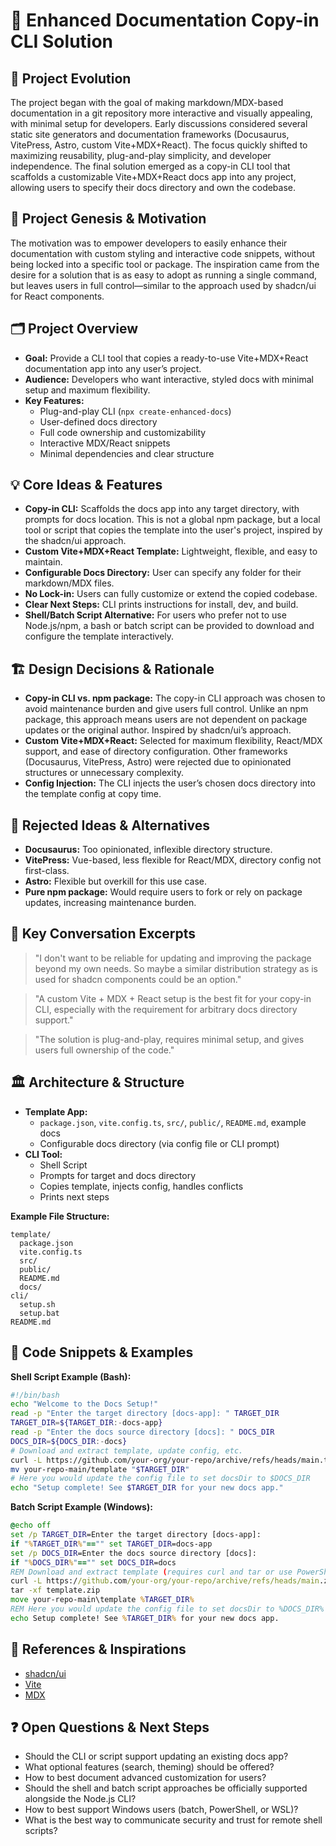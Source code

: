 # 📝 Enhanced Documentation Copy-in CLI Solution

## 🔄 Project Evolution
The project began with the goal of making markdown/MDX-based documentation in a git repository more interactive and visually appealing, with minimal setup for developers. Early discussions considered several static site generators and documentation frameworks (Docusaurus, VitePress, Astro, custom Vite+MDX+React). The focus quickly shifted to maximizing reusability, plug-and-play simplicity, and developer independence. The final solution emerged as a copy-in CLI tool that scaffolds a customizable Vite+MDX+React docs app into any project, allowing users to specify their docs directory and own the codebase.

## 🌱 Project Genesis & Motivation
The motivation was to empower developers to easily enhance their documentation with custom styling and interactive code snippets, without being locked into a specific tool or package. The inspiration came from the desire for a solution that is as easy to adopt as running a single command, but leaves users in full control—similar to the approach used by shadcn/ui for React components.

## 🗂️ Project Overview
- **Goal:** Provide a CLI tool that copies a ready-to-use Vite+MDX+React documentation app into any user’s project.
- **Audience:** Developers who want interactive, styled docs with minimal setup and maximum flexibility.
- **Key Features:**
  - Plug-and-play CLI (`npx create-enhanced-docs`)
  - User-defined docs directory
  - Full code ownership and customizability
  - Interactive MDX/React snippets
  - Minimal dependencies and clear structure

## 💡 Core Ideas & Features
- **Copy-in CLI:** Scaffolds the docs app into any target directory, with prompts for docs location. This is not a global npm package, but a local tool or script that copies the template into the user's project, inspired by the shadcn/ui approach.
- **Custom Vite+MDX+React Template:** Lightweight, flexible, and easy to maintain.
- **Configurable Docs Directory:** User can specify any folder for their markdown/MDX files.
- **No Lock-in:** Users can fully customize or extend the copied codebase.
- **Clear Next Steps:** CLI prints instructions for install, dev, and build.
- **Shell/Batch Script Alternative:** For users who prefer not to use Node.js/npm, a bash or batch script can be provided to download and configure the template interactively.

## 🏗️ Design Decisions & Rationale
- **Copy-in CLI vs. npm package:** The copy-in CLI approach was chosen to avoid maintenance burden and give users full control. Unlike an npm package, this approach means users are not dependent on package updates or the original author. Inspired by shadcn/ui’s approach.
- **Custom Vite+MDX+React:** Selected for maximum flexibility, React/MDX support, and ease of directory configuration. Other frameworks (Docusaurus, VitePress, Astro) were rejected due to opinionated structures or unnecessary complexity.
- **Config Injection:** The CLI injects the user’s chosen docs directory into the template config at copy time.

## 🚫 Rejected Ideas & Alternatives
- **Docusaurus:** Too opinionated, inflexible directory structure.
- **VitePress:** Vue-based, less flexible for React/MDX, directory config not first-class.
- **Astro:** Flexible but overkill for this use case.
- **Pure npm package:** Would require users to fork or rely on package updates, increasing maintenance burden.

## 💬 Key Conversation Excerpts
> "I don't want to be reliable for updating and improving the package beyond my own needs. So maybe a similar distribution strategy as is used for shadcn components could be an option."

> "A custom Vite + MDX + React setup is the best fit for your copy-in CLI, especially with the requirement for arbitrary docs directory support."

> "The solution is plug-and-play, requires minimal setup, and gives users full ownership of the code."

## 🏛️ Architecture & Structure
- **Template App:**
  - `package.json`, `vite.config.ts`, `src/`, `public/`, `README.md`, example docs
  - Configurable docs directory (via config file or CLI prompt)
- **CLI Tool:**
  - Shell Script
  - Prompts for target and docs directory
  - Copies template, injects config, handles conflicts
  - Prints next steps

**Example File Structure:**
```
template/
  package.json
  vite.config.ts
  src/
  public/
  README.md
  docs/
cli/
  setup.sh
  setup.bat
README.md
```

## 🧩 Code Snippets & Examples

**Shell Script Example (Bash):**
```bash
#!/bin/bash
echo "Welcome to the Docs Setup!"
read -p "Enter the target directory [docs-app]: " TARGET_DIR
TARGET_DIR=${TARGET_DIR:-docs-app}
read -p "Enter the docs source directory [docs]: " DOCS_DIR
DOCS_DIR=${DOCS_DIR:-docs}
# Download and extract template, update config, etc.
curl -L https://github.com/your-org/your-repo/archive/refs/heads/main.tar.gz | tar xz
mv your-repo-main/template "$TARGET_DIR"
# Here you would update the config file to set docsDir to $DOCS_DIR
echo "Setup complete! See $TARGET_DIR for your new docs app."
```

**Batch Script Example (Windows):**
```bat
@echo off
set /p TARGET_DIR=Enter the target directory [docs-app]:
if "%TARGET_DIR%"=="" set TARGET_DIR=docs-app
set /p DOCS_DIR=Enter the docs source directory [docs]:
if "%DOCS_DIR%"=="" set DOCS_DIR=docs
REM Download and extract template (requires curl and tar or use PowerShell Expand-Archive)
curl -L https://github.com/your-org/your-repo/archive/refs/heads/main.zip -o template.zip
tar -xf template.zip
move your-repo-main\template %TARGET_DIR%
REM Here you would update the config file to set docsDir to %DOCS_DIR%
echo Setup complete! See %TARGET_DIR% for your new docs app.
```

## 🔗 References & Inspirations
- [shadcn/ui](https://ui.shadcn.com/)
- [Vite](https://vitejs.dev/)
- [MDX](https://mdxjs.com/)

## ❓ Open Questions & Next Steps
- Should the CLI or script support updating an existing docs app?
- What optional features (search, theming) should be offered?
- How to best document advanced customization for users?
- Should the shell and batch script approaches be officially supported alongside the Node.js CLI?
- How to best support Windows users (batch, PowerShell, or WSL)?
- What is the best way to communicate security and trust for remote shell scripts?
